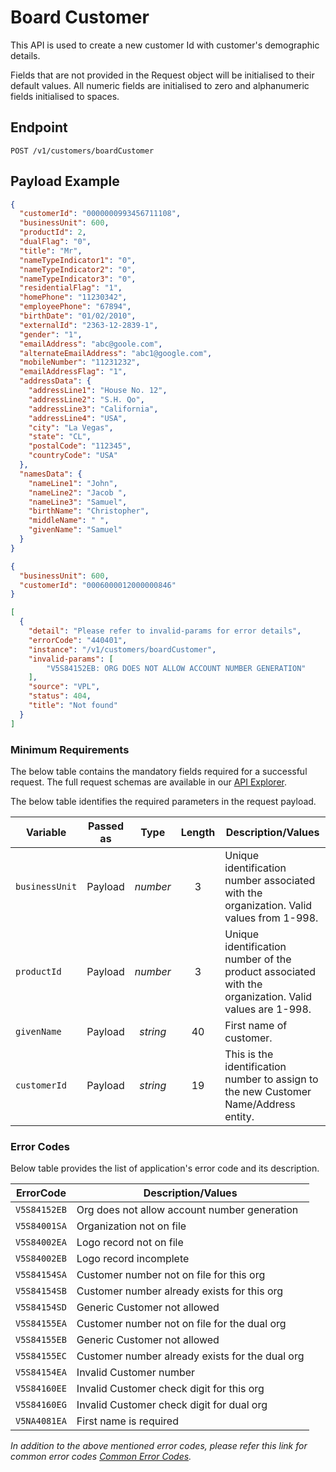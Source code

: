 # Board Customer

This API is used to create a new customer Id with customer's demographic details.

Fields that are not provided in the Request object will be initialised to their default values. All numeric fields are initialised to zero and alphanumeric fields initialised to spaces.

## Endpoint

`POST /v1/customers/boardCustomer`

## Payload Example

<!--
type: tab
titles: Request, Response, Error
-->

```json
{
  "customerId": "0000000993456711108",
  "businessUnit": 600,
  "productId": 2,
  "dualFlag": "0",
  "title": "Mr",
  "nameTypeIndicator1": "0",
  "nameTypeIndicator2": "0",
  "nameTypeIndicator3": "0",
  "residentialFlag": "1",
  "homePhone": "11230342",
  "employeePhone": "67894",
  "birthDate": "01/02/2010",
  "externalId": "2363-12-2839-1",
  "gender": "1",
  "emailAddress": "abc@goole.com",
  "alternateEmailAddress": "abc1@google.com",
  "mobileNumber": "11231232",
  "emailAddressFlag": "1",
  "addressData": {
    "addressLine1": "House No. 12",
    "addressLine2": "S.H. Qo",
    "addressLine3": "California",
    "addressLine4": "USA",
    "city": "La Vegas",
    "state": "CL",
    "postalCode": "112345",
    "countryCode": "USA"
  },
  "namesData": {
    "nameLine1": "John",
    "nameLine2": "Jacob ",
    "nameLine3": "Samuel",
    "birthName": "Christopher",
    "middleName": " ",
    "givenName": "Samuel"
  }
}
```

<!--
type: tab
-->

```json
{
  "businessUnit": 600,
  "customerId": "0006000012000000846"
}
```

<!--
type: tab
-->

```json
[
  {
    "detail": "Please refer to invalid-params for error details",
    "errorCode": "440401",
    "instance": "/v1/customers/boardCustomer",
    "invalid-params": [
        "V5S84152EB: ORG DOES NOT ALLOW ACCOUNT NUMBER GENERATION"
    ],
    "source": "VPL",
    "status": 404,
    "title": "Not found"
  }
]
```

<!-- type: tab-end -->
### Minimum Requirements

The below table contains the mandatory fields required for a successful request. The full request schemas are available in our [API Explorer](../api/?type=post&path=/v1/customers/boardCustomer).

The below table identifies the required parameters in the request payload.

| Variable | Passed as | Type | Length | Description/Values |
| -------- | :-------: | :--: | :------------: | ------------------ |
| `businessUnit` | Payload | *number* | 3 | Unique identification number associated with the organization. Valid values from 1-998. |
| `productId` | Payload | *number* | 3 | Unique identification number of the product associated with the organization. Valid values are 1-998. |
| `givenName` | Payload | *string* | 40 | First name of customer. |
| `customerId` | Payload | *string* | 19 | This is the identification number to assign to the new Customer Name/Address entity. |


### Error Codes

Below table provides the list of application's error code and its description.

| ErrorCode |  Description/Values |
| --------  | ------------------ |
| `V5S84152EB` | Org does not allow account number generation |
| `V5S84001SA` | Organization not on file |
| `V5S84002EA` | Logo record not on file |
| `V5S84002EB` | Logo record incomplete |
| `V5S84154SA` | Customer number not on file for this org |
| `V5S84154SB` | Customer number already exists for this org |
| `V5S84154SD` | Generic Customer not allowed |
| `V5S84155EA` | Customer number not on file for the dual org |
| `V5S84155EB` | Generic Customer not allowed |
| `V5S84155EC` | Customer number already exists for the dual org |
| `V5S84154EA` | Invalid Customer number |
| `V5S84160EE` | Invalid Customer check digit for this org |
| `V5S84160EG` | Invalid Customer check digit for dual org |
| `V5NA4081EA` | First name is required |

*In addition to the above mentioned error codes, please refer this link for common error codes [Common Error Codes](?path=docs/Common_Error_Code.md).*
